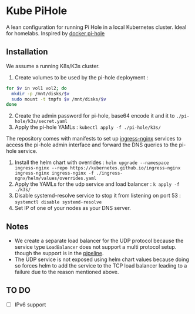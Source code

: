 # Kube PiHole

A lean configuration for running Pi Hole in a local Kubernetes cluster. Ideal for homelabs. Inspired by [docker pi-hole](https://github.com/pi-hole/docker-pi-hole)


## Installation 

We assume a running K8s/K3s cluster.

1. Create volumes to be used by the pi-hole deployment : 

```bash
for $v in vol1 vol2; do
  mkdir -p /mnt/disks/$v
  sudo mount -t tmpfs $v /mnt/disks/$v
done
```
2. Create the admin password for pi-hole, base64 encode it and it to `./pi-hole/k3s/secret.yaml`
3. Apply the pi-hole YAMLs : `kubectl apply -f ./pi-hole/k3s/`

The repository comes with manifests to set up [ingress-nginx](https://kubernetes.github.io/ingress-nginx/) services to access the pi-hole admin interface and forward the DNS queries to the pi-hole service.
1. Install the helm chart with overrides : `helm upgrade --namespace ingress-nginx --repo https://kubernetes.github.io/ingress-nginx ingress-nginx ingress-nginx -f ./ingress-ngnx/helm/values/overrides.yaml`
2. Apply the YAMLs for the udp service and load balancer : `k apply -f ./k3s/`
3. Disable systemd-resolve service to stop it from listening on port 53 : `systemctl disable systemd-resolve`
4. Set IP of one of your nodes as your DNS server. 


## Notes 
- We create a separate load balancer for the UDP protocol because the service type `LoadBalancer` does not support a multi protocol setup. though the support is in the [pipeline](https://github.com/kubernetes/enhancements/issues/1435). 
- The UDP service is not exposed using helm chart values because doing so forces helm to add the service to the TCP load balancer leading to a failure due to the reason mentioned above. 

## TO DO
- [ ] IPv6 support

